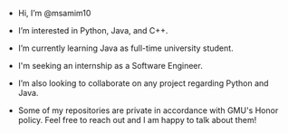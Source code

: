 - Hi, I’m @msamim10
- I’m interested in Python, Java, and C++.
- I’m currently learning Java as full-time university student.
- I'm seeking an internship as a Software Engineer.
- I’m also looking to collaborate on any project regarding Python and Java.

- Some of my repositories are private in accordance with GMU's Honor policy. Feel free to reach out and I am happy to talk about them!

<!---
msamim10/msamim10 is a ✨ special ✨ repository because its `README.md` (this file) appears on your GitHub profile.
You can click the Preview link to take a look at your changes.
--->
